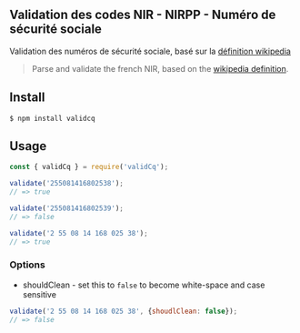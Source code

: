 Validation des codes NIR - NIRPP - Numéro de sécurité sociale
------

Validation des numéros de sécurité sociale, basé sur la [définition wikipedia](https://fr.wikipedia.org/wiki/Num%C3%A9ro_de_s%C3%A9curit%C3%A9_sociale_en_France#lien_F)
> Parse and validate the french NIR, based on the [wikipedia definition](https://fr.wikipedia.org/wiki/Num%C3%A9ro_de_s%C3%A9curit%C3%A9_sociale_en_France#lien_F).


## Install
```
$ npm install validcq
```

## Usage
```js
const { validCq } = require('validCq');

validate('255081416802538');
// => true

validate('255081416802539');
// => false

validate('2 55 08 14 168 025 38');
// => true
```

### Options

* shouldClean - set this to `false` to become white-space and case sensitive


```js
validate('2 55 08 14 168 025 38', {shoudlClean: false});
// => false
```
